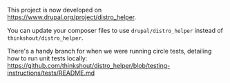 This project is now developed on https://www.drupal.org/project/distro_helper.

You can update your composer files to use `drupal/distro_helper` instead of `thinkshout/distro_helper`.

There's a handy branch for when we were running circle tests, detailing how to run unit tests locally:
https://github.com/thinkshout/distro_helper/blob/testing-instructions/tests/README.md
